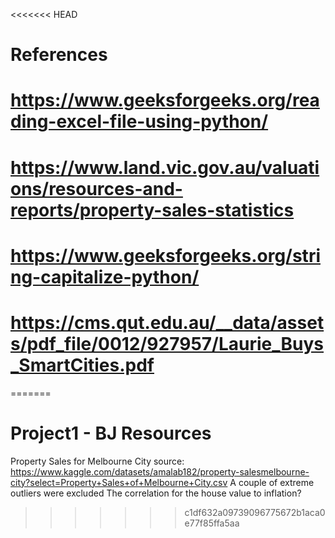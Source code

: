 <<<<<<< HEAD
# References
# https://www.geeksforgeeks.org/reading-excel-file-using-python/
# https://www.land.vic.gov.au/valuations/resources-and-reports/property-sales-statistics
# https://www.geeksforgeeks.org/string-capitalize-python/
# https://cms.qut.edu.au/__data/assets/pdf_file/0012/927957/Laurie_Buys_SmartCities.pdf
=======
# Project1 - BJ Resources
Property Sales for Melbourne City source: ​​https://www.kaggle.com/datasets/amalab182/property-salesmelbourne-city?select=Property+Sales+of+Melbourne+City.csv 
A couple of extreme outliers were excluded
The correlation for the house value to inflation?
>>>>>>> c1df632a09739096775672b1aca0e77f85ffa5aa
